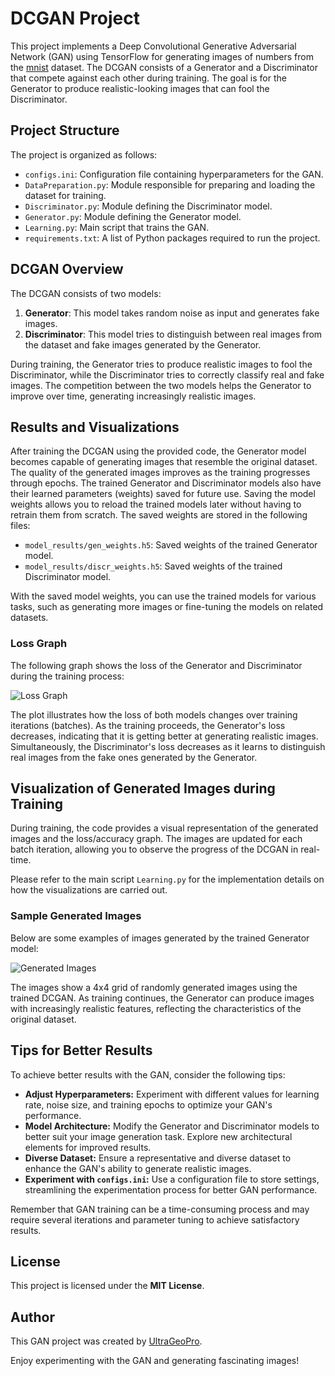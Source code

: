 # DCGAN Project

This project implements a Deep Convolutional Generative Adversarial Network (GAN) using TensorFlow for generating images of numbers from the [mnist](https://en.wikipedia.org/wiki/MNIST_database) dataset. The DCGAN consists of a Generator and a Discriminator that compete against each other during training. The goal is for the Generator to produce realistic-looking images that can fool the Discriminator.

## Project Structure

The project is organized as follows:

- `configs.ini`: Configuration file containing hyperparameters for the GAN.
- `DataPreparation.py`: Module responsible for preparing and loading the dataset for training.
- `Discriminator.py`: Module defining the Discriminator model.
- `Generator.py`: Module defining the Generator model.
- `Learning.py`: Main script that trains the GAN.
- `requirements.txt`: A list of Python packages required to run the project.

## DCGAN Overview

The DCGAN consists of two models:
1. **Generator**: This model takes random noise as input and generates fake images.
2. **Discriminator**: This model tries to distinguish between real images from the dataset and fake images generated by the Generator.

During training, the Generator tries to produce realistic images to fool the Discriminator, while the Discriminator tries to correctly classify real and fake images. The competition between the two models helps the Generator to improve over time, generating increasingly realistic images.

## Results and Visualizations

After training the DCGAN using the provided code, the Generator model becomes capable of generating images that resemble the original dataset. The quality of the generated images improves as the training progresses through epochs. The trained Generator and Discriminator models also have their learned parameters (weights) saved for future use. Saving the model weights allows you to reload the trained models later without having to retrain them from scratch. The saved weights are stored in the following files:

- `model_results/gen_weights.h5`: Saved weights of the trained Generator model.
- `model_results/discr_weights.h5`: Saved weights of the trained Discriminator model.

With the saved model weights, you can use the trained models for various tasks, such as generating more images or fine-tuning the models on related datasets.

### Loss Graph

The following graph shows the loss of the Generator and Discriminator during the training process:

![Loss Graph](model_results/loss_graph.png)

The plot illustrates how the loss of both models changes over training iterations (batches). As the training proceeds, the Generator's loss decreases, indicating that it is getting better at generating realistic images. Simultaneously, the Discriminator's loss decreases as it learns to distinguish real images from the fake ones generated by the Generator.

## Visualization of Generated Images during Training

During training, the code provides a visual representation of the generated images and the loss/accuracy graph. The images are updated for each batch iteration, allowing you to observe the progress of the DCGAN in real-time.

Please refer to the main script `Learning.py` for the implementation details on how the visualizations are carried out.

### Sample Generated Images

Below are some examples of images generated by the trained Generator model:

![Generated Images](model_results/gen_examples.png)

The images show a 4x4 grid of randomly generated images using the trained DCGAN. As training continues, the Generator can produce images with increasingly realistic features, reflecting the characteristics of the original dataset.

## Tips for Better Results

To achieve better results with the GAN, consider the following tips:

- **Adjust Hyperparameters:** Experiment with different values for learning rate, noise size, and training epochs to optimize your GAN's performance.
- **Model Architecture:** Modify the Generator and Discriminator models to better suit your image generation task. Explore new architectural elements for improved results.
- **Diverse Dataset:** Ensure a representative and diverse dataset to enhance the GAN's ability to generate realistic images.
- **Experiment with `configs.ini`:** Use a configuration file to store settings, streamlining the experimentation process for better GAN performance.

Remember that GAN training can be a time-consuming process and may require several iterations and parameter tuning to achieve satisfactory results.

## License

This project is licensed under the **MIT License**.

## Author

This GAN project was created by [UltraGeoPro](https://github.com/Ultrageopro1966).

Enjoy experimenting with the GAN and generating fascinating images!
